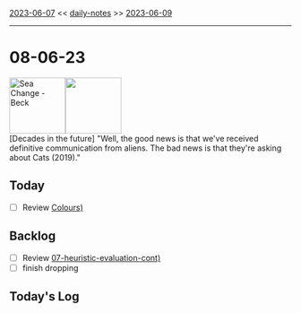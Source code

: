 [2023-06-07](daily_notes/2023-06-07) << [daily-notes](notes/daily-notes.md) >> [2023-06-09](daily_notes/2023-06-09)

---
# 08-06-23
<a href='spotify:album:69Wr9DvWfIJRTi5NUGeVTn'><img src='https://i.scdn.co/image/77e6af2be61404e22e375e9ce0d8f1ff20280eeb' alt='Sea Change - Beck' height=100></a><img src='https://imgs.xkcd.com/comics/ufo_evidence.png' height=100>
<br>[Decades in the future] "Well, the good news is that we've received definitive communication from aliens. The bad news is that they're asking about Cats (2019)."

## Today
- [ ] Review [Colours)](colour(visual_computing).md)


## Backlog
- [ ] Review [07-heuristic-evaluation-cont)](notes/07-heuristic-evaluation-cont.md)
- [ ] finish dropping

## Today's Log
